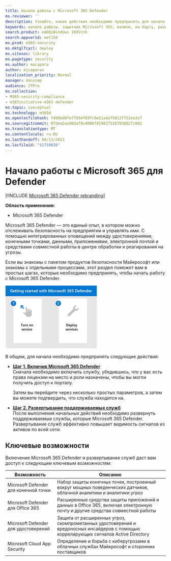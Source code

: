 ```yaml
---
title: Начало работы с Microsoft 365 Defender
ms.reviewer: ''
description: Узнайте, какие действия необходимо предпринять для начала работы с Microsoft 365 Defender
keywords: начало работы, защитник Microsoft 365, включи, на борту, развертывание
search.product: eADQiWindows 10XVcnh
search.appverid: met150
ms.prod: m365-security
ms.mktglfcycl: deploy
ms.sitesec: library
ms.pagetype: security
ms.author: macapara
author: mjcaparas
localization_priority: Normal
manager: dansimp
audience: ITPro
ms.collection:
- M365-security-compliance
- m365initiative-m365-defender
ms.topic: conceptual
ms.technology: m365d
ms.openlocfilehash: f408ed0fe77034f69fc6e51ada75012f752ee2e7
ms.sourcegitcommit: 07dea2aa98daf0c4086f8590375167830027c802
ms.translationtype: MT
ms.contentlocale: ru-RU
ms.lasthandoff: 04/13/2021
ms.locfileid: "51759826"
---
```

# <a name="get-started-with-microsoft-365-for-defender"></a>Начало работы с Microsoft 365 для Defender

[!INCLUDE [Microsoft 365 Defender rebranding](../includes/microsoft-defender.md)]

**Область применения:**
- Microsoft 365 Defender

Microsoft 365 Defender — это единый опыт, в котором можно отслеживать безопасность на предприятии и управлять ими. С помощью интегрированных оповещений между удостоверениями, конечными точками, данными, приложениями, электронной почтой и средствами совместной работы в центре обработки и реагирования на угрозы. 

Если вы знакомы с пакетом продуктов безопасности Майкрософт или знакомы с отдельными процессами, этот раздел поможет вам в простых шагах, которые необходимо предпринять, чтобы начать работу с Microsoft 365 Defender.

![Изображение начала работы с Microsoft 365 Defender](../../media/mtp/get-started-m365d.png)

В общем, для начала необходимо предпринять следующие действия:

- **[Шаг 1. Включив Microsoft 365 Defender](m365d-enable.md)** <br>
    Сначала необходимо включить службу, убедившись, что у вас есть права лицензии на место и роли назначены, чтобы вы могли получить доступ к порталу. 

    Затем вы перейдите через несколько простых параметров, а затем вы можете подтвердить, что служба находится на.

- **[Шаг 2. Развертывание поддерживаемых служб](deploy-supported-services.md)** <br>
    После выполнения начальных действий необходимо развернуть поддерживаемые службы, которые Microsoft 365 Defender. Развертывание служб эффективно повышает видимость сигналов из активов по всей сети.


## <a name="key-capabilities"></a>Ключевые возможности
Включение Microsoft 365 Defender и развертывание служб даст вам доступ к следующим ключевым возможностям:


| Возможность | Описание |
| ------ | ------ |
| Microsoft Defender для конечной точки | Набор защиты конечных точек, построенный вокруг мощных поведенческих датчиков, облачной аналитики и аналитики угроз |
|Microsoft Defender для Office 365 | Расширенные средства защиты приложений и данных в Office 365, включая электронную почту и другие средства совместной работы |
| Microsoft Defender для удостоверений | Защита от расширенных угроз, скомпрометанных удостоверений и вредоносных инсайдеров с помощью коррелирующих сигналов Active Directory |
| Microsoft Cloud App Security | Определение и борьба с киберугрозами в облачных службах Майкрософт и сторонних поставщиков |





